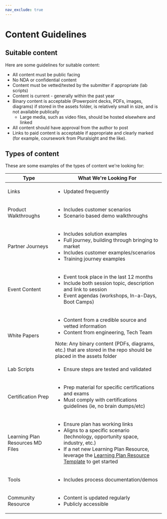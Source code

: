 ```yaml
---
nav_exclude: true
---
```


# Content Guidelines

## Suitable content
Here are some guidelines for suitable content:

* All content must be public facing 
* No NDA or confidential content
* Content must be vetted/tested by the submitter if appropriate (lab scripts)
* Content is current - generally within the past year
* Binary content is acceptable (Powerpoint decks, PDFs, images, diagrams) if stored in the assets folder, is relatively small in size, and is not available publically
    * Large media, such as video files, should be hosted elsewhere and linked
* All content should have approval from the author to post
* Links to paid content is acceptable if appropriate and clearly marked (for example, coursework from Pluralsight and the like).

## Types of content
These are some examples of the types of content we're looking for:

| Type | What We're Looking For |
| -------- | ---------- |
| Links | <ul><li>Updated frequently</li></ul> |
| Product Walkthroughs | <ul><li>Includes customer scenarios</li><li>Scenario based demo walkthroughs</li></ul> |
| Partner Journeys | <ul><li>Includes solution examples</li><li>Full journey, building through bringing to market</li><li>Includes customer examples/scenarios</li><li>Training journey examples</li></ul> |
| Event Content | <ul><li>Event took place in the last 12 months</li><li>Include both session topic, description and link to session</li><li>Event agendas (workshops, In-a-Days, Boot Camps)</li></ul> |
| White Papers | <ul><li>Content from a credible source and vetted information</li><li>Content from engineering, Tech Team</li></ul> Note: Any binary content (PDFs, diagrams, etc.) that are stored in the repo should be placed in the assets folder |
| Lab Scripts | <ul><li>Ensure steps are tested and validated</li></ul> |
| Certification Prep | <ul><li>Prep material for specific certifications and exams</li><li>Must comply with certifications guidelines (ie, no brain dumps/etc)</il></ul> |
| Learning Plan Resources MD Files | <ul><li>Ensure plan has working links</li><li>Aligns to a specific scenario (technology, opportunity space, industry, etc.)</li><li>If a net new Learning Plan Resource, leverage the [Learning Plan Resource Template](template.md) to get started</li></ul> |
| Tools | <ul><li>Includes process documentation/demos</li></ul> |
| Community Resource | <ul><li>Content is updated regularly</li><li>Publicly accessible</ul> |




